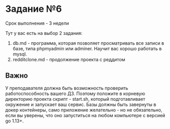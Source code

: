 # Задание №6

Срок выполнения - 3 недели

Тут у вас есть на выбор 2 задания:

1) db.md - программа, которая позволяет просматривать все записи в базе, типа phpmyadmin или adminer. Научит вас хорошо работать в mysql.
2) redditclone.md - продолжение проекта с реддитом

## Важно

У преподавателя должна быть возможность проверить работоспособность вашего ДЗ.
Поэтому положите в корневую директорию проекта скрипт - start.sh, который подготавливает окружение и запускает ваш сервис.
Базы должны быть завернуты в докер контейнеры, само приложение желательно - но не обязательно,
если вы уверены, что оно запуститься на любом компьютере с версией go 1.13+.
